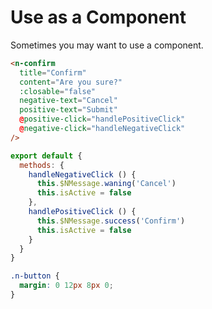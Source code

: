 # Use as a Component
Sometimes you may want to use a component.
```html
<n-confirm
  title="Confirm"
  content="Are you sure?" 
  :closable="false"
  negative-text="Cancel"
  positive-text="Submit"
  @positive-click="handlePositiveClick"
  @negative-click="handleNegativeClick"
/>
```
```js
export default {
  methods: {
    handleNegativeClick () {
      this.$NMessage.waning('Cancel')
      this.isActive = false
    },
    handlePositiveClick () {
      this.$NMessage.success('Confirm')
      this.isActive = false
    }
  }
}
```
```css
.n-button {
  margin: 0 12px 8px 0;
}
```